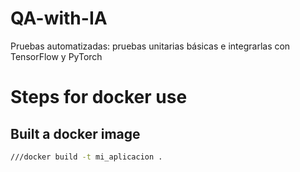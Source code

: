 # QA-with-IA
Pruebas automatizadas: pruebas unitarias básicas e integrarlas con TensorFlow y PyTorch

# Steps for docker use
## Built a docker image
```bash
///docker build -t mi_aplicacion .
```
